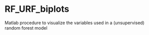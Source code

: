 # RF_URF_biplots
Matlab procedure to visualize the variables used in a (unsupervised) random forest model
